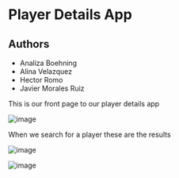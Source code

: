 # Player Details App

## Authors
- Analiza Boehning
- Alina Velazquez
- Hector Romo
- Javier Morales Ruiz


This is our front page to our player details app

![image](https://user-images.githubusercontent.com/101363899/167020562-127a83e9-fa76-4ec8-bee4-94cd870551b8.png)


When we search for a player these are the results

![image](https://user-images.githubusercontent.com/101363899/167316161-619e78bf-6ab8-44b8-b4a4-9f421c685d30.png)

![image](https://user-images.githubusercontent.com/101363899/167316167-0281b526-cd82-4c6b-884d-33b936199d70.png)
